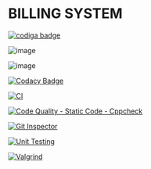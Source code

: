 # BILLING SYSTEM


<a href="https://app.codiga.io/public/user/github/Kavya1-2-3">
   <img src="https://api.codiga.io/public/badge/user/github/Kavya1-2-3?style=light" alt="codiga badge" />
</a>

![image](https://user-images.githubusercontent.com/101272208/161370581-a23d5948-27ce-4a9f-a290-e2a35d3c81bb.png)

![image](https://user-images.githubusercontent.com/101272208/161370593-02b723a4-3db1-4d47-b019-a2107a3418ed.png)

[![Codacy Badge](https://app.codacy.com/project/badge/Grade/63be80ffef4f452aa8f35a9ed225902b)](https://www.codacy.com/gh/Kavya1-2-3/M1_Billing-system/dashboard?utm_source=github.com&amp;utm_medium=referral&amp;utm_content=Kavya1-2-3/M1_Billing-system&amp;utm_campaign=Badge_Grade)

[![CI](https://github.com/Kavya1-2-3/M1_Billing-system-main/actions/workflows/1main.yml/badge.svg)](https://github.com/Kavya1-2-3/M1_Billing-system-main/actions/workflows/1main.yml)

[![Code Quality - Static Code - Cppcheck](https://github.com/Kavya1-2-3/M1_Billing-system-main/actions/workflows/cppcheck-action.yml/badge.svg)](https://github.com/Kavya1-2-3/M1_Billing-system-main/actions/workflows/cppcheck-action.yml)

[![Git Inspector](https://github.com/Kavya1-2-3/M1_Billing-system-main/actions/workflows/git%20inspector.yml/badge.svg)](https://github.com/Kavya1-2-3/M1_Billing-system-main/actions/workflows/git%20inspector.yml)

[![Unit Testing](https://github.com/Kavya1-2-3/M1_Billing-system-main/actions/workflows/unit-test.yml/badge.svg)](https://github.com/Kavya1-2-3/M1_Billing-system-main/actions/workflows/unit-test.yml)

[![Valgrind](https://github.com/Kavya1-2-3/M1_Billing-system-main/actions/workflows/valgrind.yml/badge.svg)](https://github.com/Kavya1-2-3/M1_Billing-system-main/actions/workflows/valgrind.yml)
